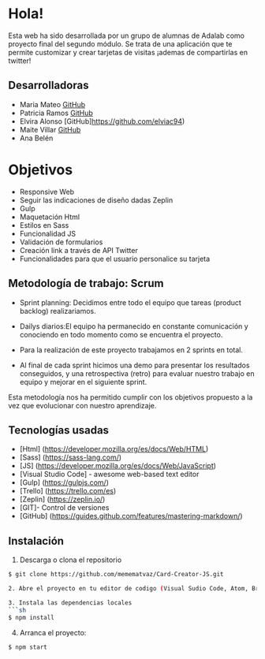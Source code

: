 # Hola! 
Esta web ha sido desarrollada por un grupo de alumnas de Adalab como proyecto final del segundo módulo. Se trata de una aplicación que te permite customizar y crear tarjetas de visitas ¡ademas de compartirlas en twitter!

## Desarrolladoras

- Maria Mateo [GitHub](https://github.com/memematvaz) 
- Patricia Ramos [GitHub](https://github.com/patriciaramosf/) 
- Elvira Alonso [GitHub]https://github.com/elviac94) 
- Maite Villar [GitHub](https://github.com/maitevillar) 
- Ana Belén 


# Objetivos 

* Responsive Web
* Seguir las indicaciones de diseño dadas Zeplin
* Gulp
* Maquetación Html
* Estilos en Sass
* Funcionalidad JS
* Validación de formularios
* Creación link a través de API Twitter
* Funcionalidades para que el usuario personalice su tarjeta

## Metodología de trabajo: Scrum

- Sprint planning: Decidimos entre todo el equipo que tareas (product backlog) realizariamos.

- Dailys diarios:El equipo ha permanecido en constante comunicación y conociendo en todo momento como se encuentra el proyecto.

- Para la realización de este proyecto trabajamos en 2 sprints en total.

- Al final de cada sprint hicimos una demo para presentar los resultados conseguidos, y una retrospectiva (retro) para evaluar nuestro trabajo en equipo y mejorar en el siguiente sprint.

Esta metodología nos ha permitido cumplir con los objetivos propuesto a la vez que evolucionar con nuestro aprendizaje.

## Tecnologías usadas 

* [Html] (https://developer.mozilla.org/es/docs/Web/HTML) 
* [Sass] (https://sass-lang.com/)
* [JS] (https://developer.mozilla.org/es/docs/Web/JavaScript)
* [Visual Studio Code] - awesome web-based text editor
* [Gulp] (https://gulpjs.com/) 
* [Trello] (https://trello.com/es)
* [Zeplin] (https://zeplin.io/)
* [GIT]- Control de versiones
* [GitHub] (https://guides.github.com/features/mastering-markdown/)

## Instalación 

1. Descarga o clona el repositorio
```sh
$ git clone https://github.com/memematvaz/Card-Creator-JS.git

2. Abre el proyecto en tu editor de codigo (Visual Sudio Code, Atom, Brackets...)

3. Instala las dependencias locales
```sh
$ npm install
```
4. Arranca el proyecto:
```sh
$ npm start
```
